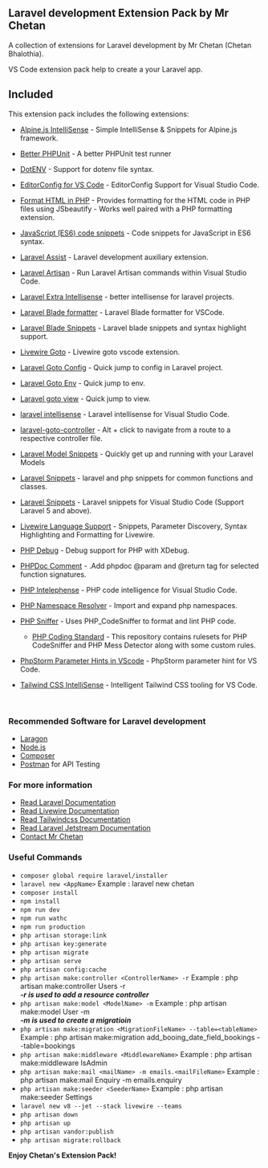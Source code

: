 ## Laravel development Extension Pack by Mr Chetan

A collection of extensions for Laravel development by Mr Chetan (Chetan Bhalothia).

VS Code extension pack help to create a your Laravel app.


## Included

This extension pack includes the following extensions:

* [Alpine.js IntelliSense](https://marketplace.visualstudio.com/items?itemName=adrianwilczynski.alpine-js-intellisense) - Simple IntelliSense & Snippets for Alpine.js framework.

* [Better PHPUnit](https://marketplace.visualstudio.com/items?itemName=calebporzio.better-phpunit) - A better PHPUnit test runner

* [DotENV](https://marketplace.visualstudio.com/items?itemName=mikestead.dotenv) - Support for dotenv file syntax.

* [EditorConfig for VS Code](https://marketplace.visualstudio.com/items?itemName=EditorConfig.EditorConfig) - EditorConfig Support for Visual Studio Code.

* [Format HTML in PHP](https://marketplace.visualstudio.com/items?itemName=rifi2k.format-html-in-php) - Provides formatting for the HTML code in PHP files using JSbeautify - Works well paired with a PHP formatting extension.

* [JavaScript (ES6) code snippets](https://marketplace.visualstudio.com/items?itemName=xabikos.JavaScriptSnippets) - Code snippets for JavaScript in ES6 syntax.

* [Laravel Assist](https://marketplace.visualstudio.com/items?itemName=tiansin.vscode-laravel-assist) - Laravel development auxiliary extension.

* [Laravel Artisan](https://marketplace.visualstudio.com/items?itemName=ryannaddy.laravel-artisan) - Run Laravel Artisan commands within Visual Studio Code.

* [Laravel Extra Intellisense](https://marketplace.visualstudio.com/items?itemName=amiralizadeh9480.laravel-extra-intellisense) - better intellisense for laravel projects.

* [Laravel Blade formatter](https://marketplace.visualstudio.com/items?itemName=shufo.vscode-blade-formatter) - Laravel Blade formatter for VSCode.

* [Laravel Blade Snippets](https://marketplace.visualstudio.com/items?itemName=onecentlin.laravel-blade) - Laravel blade snippets and syntax highlight support.

* [Livewire Goto](https://marketplace.visualstudio.com/items?itemName=lakuapik.livewire-goto) - Livewire goto vscode extension.

* [Laravel Goto Config](https://marketplace.visualstudio.com/items?itemName=MrChetan.laravel-goto-config) - Quick jump to config in Laravel project.

* [Laravel Goto Env](https://marketplace.visualstudio.com/items?itemName=ctf0.laravel-goto-env) - Quick jump to env.

* [Laravel goto view](https://marketplace.visualstudio.com/items?itemName=codingyu.laravel-goto-view) - Quick jump to view.

* [laravel intellisense](https://marketplace.visualstudio.com/items?itemName=mohamedbenhida.laravel-intellisense) - Laravel intellisense for Visual Studio Code.

* [laravel-goto-controller](https://marketplace.visualstudio.com/items?itemName=stef-k.laravel-goto-controller) - Alt + click to navigate from a route to a respective controller file.

* [Laravel Model Snippets](https://marketplace.visualstudio.com/items?itemName=ahinkle.laravel-model-snippets) - Quickly get up and running with your Laravel Models

* [Laravel Snippets](https://marketplace.visualstudio.com/items?itemName=m7md3omer.laravel-relationship-snippets) - laravel and php snippets for common functions and classes.

* [Laravel Snippets](https://marketplace.visualstudio.com/items?itemName=onecentlin.laravel5-snippets) - Laravel snippets for Visual Studio Code (Support Laravel 5 and above).

* [Livewire Language Support](https://marketplace.visualstudio.com/items?itemName=cierra.livewire-vscode) - Snippets, Parameter Discovery, Syntax Highlighting and Formatting for Livewire.


* [PHP Debug](https://marketplace.visualstudio.com/items?itemName=felixfbecker.php-debug) - Debug support for PHP with XDebug.

* [PHPDoc Comment](https://marketplace.visualstudio.com/items?itemName=rexshi.phpdoc-comment-vscode-plugin) - .Add phpdoc @param and @return tag for selected function signatures.

* [PHP Intelephense](https://marketplace.visualstudio.com/items?itemName=bmewburn.vscode-intelephense-client) - PHP code intelligence for Visual Studio Code.

* [PHP Namespace Resolver](https://marketplace.visualstudio.com/items?itemName=MehediDracula.php-namespace-resolver) - Import and expand php namespaces.

* [PHP Sniffer](https://marketplace.visualstudio.com/items?itemName=wongjn.php-sniffer) - Uses PHP_CodeSniffer to format and lint PHP code.
    
    * [PHP Coding Standard](https://github.com/mrchetan/PHPStandard) - This repository contains rulesets for PHP CodeSniffer and PHP Mess Detector along with some custom rules.


* [PhpStorm Parameter Hints in VScode](https://marketplace.visualstudio.com/items?itemName=MrChetan.phpstorm-parameter-hints-in-vscode) - PhpStorm parameter hint for VS Code.

* [Tailwind CSS IntelliSense](https://marketplace.visualstudio.com/items?itemName=bradlc.vscode-tailwindcss) - Intelligent Tailwind CSS tooling for VS Code.

<br>

### Recommended Software for Laravel development

* [Laragon](https://laragon.org/)
* [Node.js](https://nodejs.org/en/)
* [Composer](https://getcomposer.org/)
* [Postman](https://www.postman.com/) for API Testing
### For more information

* [Read Laravel Documentation](https://laravel.com/docs)
* [Read Livewire Documentation](https://laravel-livewire.com/docs/)
* [Read Tailwindcss Documentation](https://tailwindcss.com/docs)
* [Read Laravel Jetstream Documentation](https://jetstream.laravel.com/)
* [Contact Mr Chetan](https://mrchetan.com/)
### Useful Commands

* `composer global require laravel/installer` 
* `laravel new <AppName>` Example : laravel new chetan
* `composer install` 
* `npm install` 
* `npm run dev` 
* `npm run wathc` 
* `npm run production` 
* `php artisan storage:link` 
* `php artisan key:generate` 
* `php artisan migrate` 
* `php artisan serve`
* `php artisan config:cache`
* `php artisan make:controller <ControllerName> -r` Example : php artisan make:controller Users -r  <br> *__-r is used to add a resource controller__*
* `php artisan make:model <ModelName> -m` Example : php artisan make:model User -m <br>*__-m is used to create a migratioin__*
* `php artisan make:migration <MigrationFileName> --table=<tableName>` Example : php artisan make:migration add_booing_date_field_bookings --table=bookings
* `php artisan make:middleware <MiddlewareName>` Example : php artisan make:middleware IsAdmin 
* `php artisan make:mail <mailName> -m emails.<mailFileName>` Example : php artisan make:mail Enquiry -m emails.enquiry
* `php artisan make:seeder <SeederName>` Example : php artisan make:seeder Settings
* `laravel new v8 --jet --stack livewire --teams`
* `php artisan down`
* `php artisan up`
* `php artisan vandor:publish`
* `php artisan migrate:rollback`

**Enjoy Chetan's Extension Pack!**
